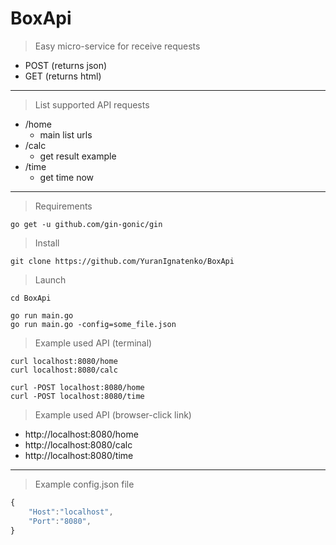# BoxApi

> Easy micro-service for receive requests
- POST (returns json)
- GET (returns html)
    
***

> List supported API requests
+ /home
  + main list urls
+ /calc
  + get result example
+ /time
  + get time now


***

> Requirements
``` 
go get -u github.com/gin-gonic/gin
```

> Install
``` 
git clone https://github.com/YuranIgnatenko/BoxApi
```

> Launch
```
cd BoxApi

go run main.go
go run main.go -config=some_file.json
```


> Example used API (terminal)
``` 
curl localhost:8080/home
curl localhost:8080/calc

curl -POST localhost:8080/home
curl -POST localhost:8080/time
```

> Example used API (browser-click link)

+ http://localhost:8080/home
+ http://localhost:8080/calc
+ http://localhost:8080/time


***

> Example config.json file
``` js
{
    "Host":"localhost",
    "Port":"8080",
}
```